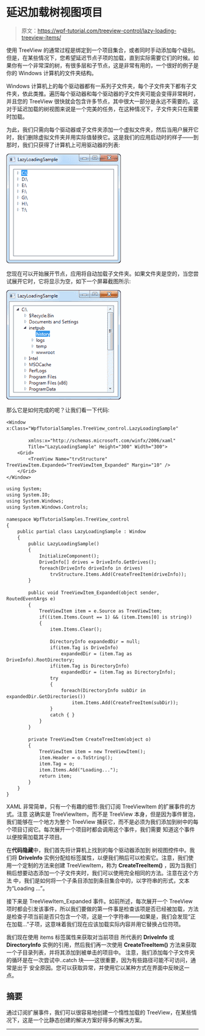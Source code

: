 # 延迟加载树视图项目

> 原文：<https://wpf-tutorial.com/treeview-control/lazy-loading-treeview-items/>

使用 TreeView 的通常过程是绑定到一个项目集合，或者同时手动添加每个级别。但是，在某些情况下，您希望延迟节点子项的加载，直到实际需要它们的时候。如果你有一个非常深的树，有很多层和子节点，这是非常有用的，一个很好的例子是你的 Windows 计算机的文件夹结构。

Windows 计算机上的每个驱动器都有一系列子文件夹，每个子文件夹下都有子文件夹，依此类推。遍历每个驱动器和每个驱动器的子文件夹可能会变得非常耗时，并且您的 TreeView 很快就会包含许多节点，其中很大一部分是永远不需要的。这对于延迟加载的树视图来说是一个完美的任务，在这种情况下，子文件夹只在需要时加载。

为此，我们只需向每个驱动器或子文件夹添加一个虚拟文件夹，然后当用户展开它时，我们删除虚拟文件夹并用实际值替换它。这是我们的应用启动时的样子——到那时，我们只获得了计算机上可用驱动器的列表:

![](img/e700dceb9dfb98f1098d64b479d8b855.png "A TreeView showing the drive structure")

您现在可以开始展开节点，应用将自动加载子文件夹。如果文件夹是空的，当您尝试展开它时，它将显示为空，如下一个屏幕截图所示:

![](img/7ffde78aa03b7c9c363a86245348ea32.png "A TreeView showing the drive and folder structure") <input type="hidden" name="IL_IN_ARTICLE">

那么它是如何完成的呢？让我们看一下代码:

```
<Window x:Class="WpfTutorialSamples.TreeView_control.LazyLoadingSample"

        xmlns:x="http://schemas.microsoft.com/winfx/2006/xaml"
        Title="LazyLoadingSample" Height="300" Width="300">
    <Grid>
        <TreeView Name="trvStructure" TreeViewItem.Expanded="TreeViewItem_Expanded" Margin="10" />
    </Grid>
</Window>
```

```
using System;
using System.IO;
using System.Windows;
using System.Windows.Controls;

namespace WpfTutorialSamples.TreeView_control
{
	public partial class LazyLoadingSample : Window
	{
		public LazyLoadingSample()
		{
			InitializeComponent();
			DriveInfo[] drives = DriveInfo.GetDrives();
			foreach(DriveInfo driveInfo in drives)
				trvStructure.Items.Add(CreateTreeItem(driveInfo));
		}

		public void TreeViewItem_Expanded(object sender, RoutedEventArgs e)
		{
			TreeViewItem item = e.Source as TreeViewItem;
			if((item.Items.Count == 1) && (item.Items[0] is string))
			{
				item.Items.Clear();

				DirectoryInfo expandedDir = null;
				if(item.Tag is DriveInfo)
					expandedDir = (item.Tag as DriveInfo).RootDirectory;
				if(item.Tag is DirectoryInfo)
					expandedDir = (item.Tag as DirectoryInfo);
				try
				{
					foreach(DirectoryInfo subDir in expandedDir.GetDirectories())
						item.Items.Add(CreateTreeItem(subDir));
				}
				catch { }
			}
		}

		private TreeViewItem CreateTreeItem(object o)
		{
			TreeViewItem item = new TreeViewItem();
			item.Header = o.ToString();
			item.Tag = o;
			item.Items.Add("Loading...");
			return item;
		}
	}
}
```

XAML 非常简单，只有一个有趣的细节:我们订阅 TreeViewItem 的扩展事件的方式。注意 这确实是 TreeViewItem，而不是 TreeView 本身，但是因为事件冒泡，我们能够在一个地方为整个 TreeView 捕获它，而不是必须为我们添加到树中的每个项目订阅它。每次展开一个项目时都会调用这个事件，我们需要 知道这个事件以便按需加载其子项目。

在**代码隐藏**中，我们首先将计算机上找到的每个驱动器添加到 树视图控件中。我们将 **DriveInfo** 实例分配给标签属性，以便我们稍后可以检索它。注意，我们使用一个定制的方法来创建 TreeViewItem，称为 **CreateTreeItem()** ，因为当我们稍后想要动态添加一个子文件夹时，我们可以使用完全相同的方法。注意在这个方法 中，我们是如何将一个子条目添加到条目集合中的，以字符串的形式，文本为“Loading ...”。

接下来是 TreeViewItem_Expanded 事件。如前所述，每次展开一个 TreeView 项时都会引发该事件，所以我们要做的第一件事是检查该项是否已经被加载，方法是检查子项当前是否只包含一个项，这是一个字符串——如果是，我们会发现“正在加载...”子项，这意味着我们现在应该加载实际内容并用它替换占位符项。

我们现在使用 items 标签属性来获取对当前项目 所代表的 **DriveInfo** 或 **DirectoryInfo** 实例的引用，然后我们再一次使用 **CreateTreeItem()** 方法来获取一个子目录列表，并将其添加到被单击的项目中。 注意，我们添加每个子文件夹的循环是在一次尝试中..catch 块——这很重要，因为有些路径可能不可访问，通常是出于 安全原因。您可以获取异常，并使用它以某种方式在界面中反映这一点。

## 摘要

通过订阅扩展事件，我们可以很容易地创建一个惰性加载的 TreeView，在某些情况下，这是一个比静态创建的解决方案好得多的解决方案。

* * *